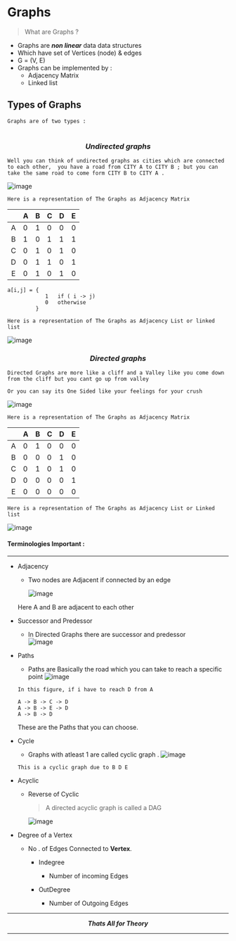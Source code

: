 # Graphs 

> What are Graphs ?

* Graphs are ***non linear*** data data structures
* Which have set of Vertices (node) & edges 
* G = (V, E)
* Graphs can be implemented by :  
    * Adjacency Matrix
    * Linked list 

##  __Types of Graphs__

``` Graphs are of two types : ```  
<br>
### <p align="center">*Undirected graphs*</p>
    Well you can think of undirected graphs as cities which are connected to each other,  you have a road from CITY A to CITY B ; but you can take the same road to come form CITY B to CITY A .    

![image](1.png)

```Here is a representation of The Graphs as Adjacency Matrix```

|  | A | B | C | D | E |
|:-:|---|---|---|---|---|
| A | 0 | 1 | 0 | 0 | 0 |
| B | 1 | 0 | 1 | 1 | 1 |
| C | 0 | 1 | 0 | 1 | 0 |
| D | 0 | 1 | 1 | 0 | 1 |
| E | 0 | 1 | 0 | 1 | 0 |


~~~ 
a[i,j] = {
            1   if ( i -> j)
            0   otherwise
         }
~~~



```Here is a representation of The Graphs as Adjacency List or linked list```

![image](3.png)

### <p align="center">*Directed graphs*</p>

    Directed Graphs are more like a cliff and a Valley like you come down from the cliff but you cant go up from valley

    Or you can say its One Sided like your feelings for your crush

![image](2.png)

```Here is a representation of The Graphs as Adjacency Matrix```

|  | A | B | C | D | E |
|:-:|---|---|---|---|---|
| A | 0 | 1 | 0 | 0 | 0 |
| B | 0 | 0 | 0 | 1 | 0 |
| C | 0 | 1 | 0 | 1 | 0 |
| D | 0 | 0 | 0 | 0 | 1 |
| E | 0 | 0 | 0 | 0 | 0 |

```Here is a representation of The Graphs as Adjacency List or Linked list```

![image](4.png)


#### Terminologies Important : 
---

* Adjacency 
    * Two nodes are Adjacent if connected by an edge  

        ![image](5.png)

    Here A and B are adjacent to each other

* Successor and Predessor 

    * In Directed Graphs there are successor and predessor  
    ![image](6.png)

* Paths 

    * Paths are Basically the road which you can take to reach a specific point
    ![image](1.png)

    ```In this figure, if i have to reach D from A``` 

    ```
    A -> B -> C -> D  
    A -> B -> E -> D  
    A -> B -> D  
    ```
    These are the Paths that you can choose.

* Cycle

    * Graphs with atleast 1 are called cyclic graph .
    ![image](1.png)

    ```This is a cyclic graph due to B D E ```

* Acyclic 
    
    * Reverse of Cyclic 

        > A directed acyclic graph is called a DAG  

        ![image](7.png)


* Degree of a Vertex 

    * No . of Edges Connected to **Vertex**.

        * Indegree  
            - Number of incoming Edges

        * OutDegree  
            - Number of Outgoing Edges


---
***<p align="center">Thats All for Theory</p>***  

---



